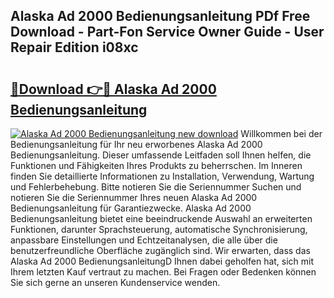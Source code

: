 ## Alaska Ad 2000 Bedienungsanleitung PDf Free Download - Part-Fon Service Owner Guide - User Repair Edition i08xc

# <h2><a href="http://df1666.blite.top/?on=Alaska+Ad+2000+Bedienungsanleitung">🔗Download 👉🔴 Alaska Ad 2000 Bedienungsanleitung</a></h2>

[![Alaska Ad 2000 Bedienungsanleitung new download](https://i.imgur.com/lujVjoI.png)](http://df1666.blite.top/?on=Alaska+Ad+2000+Bedienungsanleitung)
Willkommen bei der Bedienungsanleitung für Ihr neu erworbenes Alaska Ad 2000 Bedienungsanleitung. Dieser umfassende Leitfaden soll Ihnen helfen, die Funktionen und Fähigkeiten Ihres Produkts zu beherrschen. Im Inneren finden Sie detaillierte Informationen zu Installation, Verwendung, Wartung und Fehlerbehebung. Bitte notieren Sie die Seriennummer Suchen und notieren Sie die Seriennummer Ihres neuen Alaska Ad 2000 Bedienungsanleitung für Garantiezwecke. Alaska Ad 2000 Bedienungsanleitung bietet eine beeindruckende Auswahl an erweiterten Funktionen, darunter Sprachsteuerung, automatische Synchronisierung, anpassbare Einstellungen und Echtzeitanalysen, die alle über die benutzerfreundliche Oberfläche zugänglich sind. Wir erwarten, dass das Alaska Ad 2000 BedienungsanleitungD Ihnen dabei geholfen hat, sich mit Ihrem letzten Kauf vertraut zu machen. Bei Fragen oder Bedenken können Sie sich gerne an unseren Kundenservice wenden.
